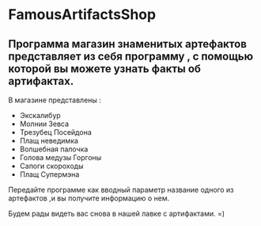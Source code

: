 # FamousArtifactsShop

## Программа магазин знаменитых артефактов представляет из себя программу , с помощью которой вы можете узнать факты об артифактах. 
 
 В магазине представлены : 
 
 - Экскалибур
 - Молнии Зевса
 - Трезубец Посейдона
 - Плащ неведимка
 - Волшебная палочка 
 - Голова медузы Горгоны
 - Сапоги скороходы
 - Плащ Cупермэна
 
 Передайте программе как вводный параметр название одного из артефактов ,и вы получите информацию о нем.
 
 Будем рады видеть вас снова в нашей лавке с артифактами. =)
